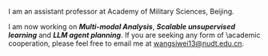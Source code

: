 I am an assistant professor at Academy of Military Sciences, Beijing.

I am now working on ***Multi-modal Analysis***, ***Scalable unsupervised learning*** and ***LLM agent planning***. If you are seeking any form of \academic cooperation, please feel free to email me at [wangsiwei13@nudt.edu.cn](mailto:wangsiwei13@nudt.edu.cn).